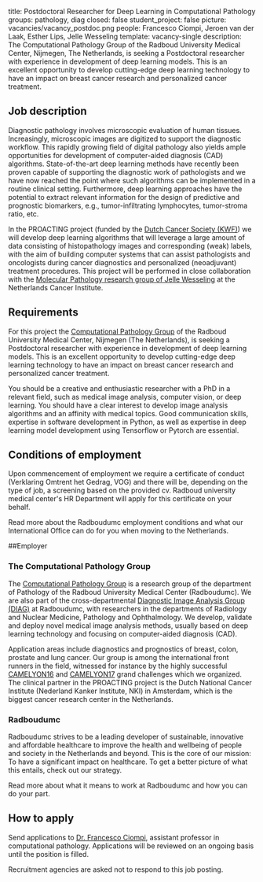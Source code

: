 title: Postdoctoral Researcher for Deep Learning in Computational Pathology
groups: pathology, diag
closed: false
student_project: false
picture: vacancies/vacancy_postdoc.png
people: Francesco Ciompi, Jeroen van der Laak, Esther Lips, Jelle Wesseling 
template: vacancy-single
description: The Computational Pathology Group of the Radboud University Medical Center, Nijmegen, The Netherlands, is seeking a Postdoctoral researcher with experience in development of deep learning models. This is an excellent opportunity to develop cutting-edge deep learning technology to have an impact on breast cancer research and personalized cancer treatment.

## Job description

Diagnostic pathology involves microscopic evaluation of human tissues. Increasingly, microscopic images are digitized to support the diagnostic workflow. This rapidly growing field of digital pathology also yields ample opportunities for development of computer-aided diagnosis (CAD) algorithms. State-of-the-art deep learning methods have recently been proven capable of supporting the diagnostic work of pathologists and we have now reached the point where such algorithms can be implemented in a routine clinical setting. Furthermore, deep learning approaches have the potential to extract relevant information for the design of predictive and prognostic biomarkers, e.g., tumor-infiltrating lymphocytes, tumor-stroma ratio, etc.

In the PROACTING project (funded by the [Dutch Cancer Society (KWF)](https://www.kwf.nl)) we will develop deep learning algorithms that will leverage a large amount of data consisting of histopathology images and corresponding (weak) labels, with the aim of building computer systems that can assist pathologists and oncologists during cancer diagnostics and personalized (neoadjuvant) treatment procedures. This project will be performed in close collaboration with the [Molecular Pathology research group of Jelle Wesseling](https://www.nki.nl/divisions/molecular-pathology/wesseling-j-group/) at the Netherlands Cancer Institute.

## Requirements

For this project the [Computational Pathology Group](https://www.computationalpathologygroup.eu/) of the Radboud University Medical Center, Nijmegen (The Netherlands), is seeking a Postdoctoral researcher with experience in development of deep learning models. This is an excellent opportunity to develop cutting-edge deep learning technology to have an impact on breast cancer research and personalized cancer treatment.

You should be a creative and enthusiastic researcher with a PhD in a relevant field, such as medical image analysis, computer vision, or deep learning. You should have a clear interest to develop image analysis algorithms and an affinity with medical topics. Good communication skills, expertise in software development in Python, as well as expertise in deep learning model development using Tensorflow or Pytorch are essential.

## Conditions of employment

Upon commencement of employment we require a certificate of conduct (Verklaring Omtrent het Gedrag, VOG) and there will be, depending on the type of job, a screening based on the provided cv. Radboud university medical center's HR Department will apply for this certificate on your behalf.

Read more about the Radboudumc employment conditions and what our International Office can do for you when moving to the Netherlands.

##Employer

### The Computational Pathology Group
The [Computational Pathology Group](https://www.computationalpathologygroup.eu/) is a research group of the department of Pathology of the Radboud University Medical Center (Radboudumc). We are also part of the cross-departmental [Diagnostic Image Analysis Group (DIAG)](http://diagnijmegen.nl/index.php/Home) at Radboudumc, with researchers in the departments of Radiology and Nuclear Medicine, Pathology and Ophthalmology. We develop, validate and deploy novel medical image analysis methods, usually based on deep learning technology and focusing on computer-aided diagnosis (CAD).

Application areas include diagnostics and prognostics of breast, colon, prostate and lung cancer. Our group is among the international front runners in the field, witnessed for instance by the highly successful [CAMELYON16](https://camelyon16.grand-challenge.org/) and [CAMELYON17](https://camelyon17.grand-challenge.org/) grand challenges which we organized. The clinical partner in the PROACTING project is the Dutch National Cancer Institute (Nederland Kanker Institute, NKI) in Amsterdam, which is the biggest cancer research center in the Netherlands.

### Radboudumc
Radboudumc strives to be a leading developer of sustainable, innovative and affordable healthcare to improve the health and wellbeing of people and society in the Netherlands and beyond. This is the core of our mission: To have a significant impact on healthcare. To get a better picture of what this entails, check out our strategy.

Read more about what it means to work at Radboudumc and how you can do your part.

## How to apply
Send applications to [Dr. Francesco Ciompi](https://www.radboudumc.nl/en/vacancies/66162-postdoctoral-researcher-for-deep-learning-in-computational-pathology), assistant professor in computational pathology. Applications will be reviewed on an ongoing basis until the position is filled.

Recruitment agencies are asked not to respond to this job posting.
